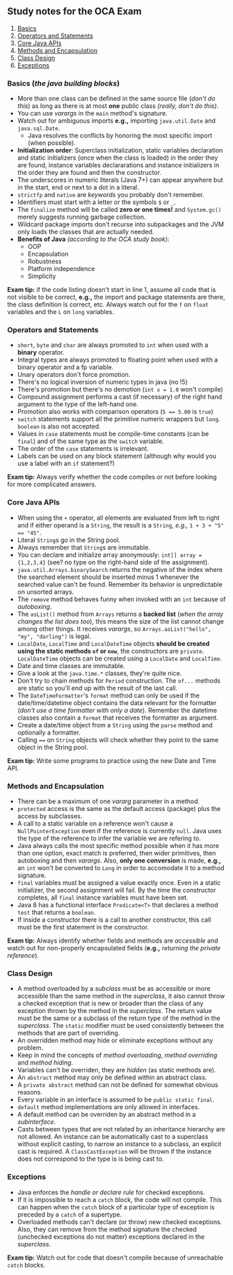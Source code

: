 ## Study notes for the OCA Exam
1. [Basics](#basics)
1. [Operators and Statements](#operators)
1. [Core Java APIs](#core)
1. [Methods and Encapsulation](#methods)
1. [Class Design](#class)
1. [Exceptions](#exceptions)

<a name="basics"></a>
### Basics (*the java building blocks*)

* More than one class can be defined in the same source file (*don't do this*) as long as there is at most **one** public class *(really, don't do this)*.
* You can use *varargs* in the `main` method's signature.
* Watch out for ambiguous imports **e.g.,** importing `java.util.Date` and `java.sql.Date`.
  * Java resolves the conflicts by honoring the most specific import (when possible).
* **Initialization order**: Superclass initialization, static variables declaration and static initializers (once when the class is loaded) in the order they are found, instance variables declararations and instance initializers in the order they are found and then the constructor.
* The underscores in numeric literals (Java 7+) can appear anywhere but in the start, end or next to a dot in a literal.
* `strictfp` and `native` are *keywords* you probably don't remember.
* Identifiers must start with a letter or the symbols `$` or `_`.
* The `finalize` method will be called **zero or one times!** and `System.gc()` merely suggests running garbage collection. 
* Wildcard package imports don't recurse into subpackages and the JVM only loads the classes that are actually needed.
*  **Benefits of Java** *(according to the OCA study book)*:
   * OOP
   * Encapsulation
   * Robustness
   * Platform independence
   * Simplicity

**Exam tip:** if the code listing doesn't start in line 1, assume all code that is not visible to be correct, **e.g.,** the import and package statements are there, the class definition is correct, etc. Always watch out for the `f` on `float` variables and the `L` on `long` variables.

<a name="operators"></a>
### Operators and Statements

* `short`, `byte` and `char` are always promoted to `int` when used with a **binary** operator.
* Integral types are always promoted to floating point when used with a binary operator and a fp variable.
* Unary operators don't force promotion.
* There's no logical inversion of numeric types in java (no !5)
* There's promotion but there's no demotion (`int x = 1.0` won't compile)
* Compound assignment performs a cast (if necessary) of the right hand argument to the type of the left-hand one.
* Promotion also works with comparison operators (`5 == 5.00` is `true`)
* `switch` statements support all the primitive numeric wrappers but `long`. `boolean` is also not accepted.
* Values in `case` statements must be compile-time constants (can be `final`) and of the same type as the `switch` variable.
* The order of the `case` statements is irrelevant.
* Labels can be used on any block statement (although why would you use a label with an `if` statement?)

**Exam tip:** Always verify whether the code compiles or not before looking for more complicated answers.

<a name="core"></a>
### Core Java APIs

* When using the `+` operator, all elements are evaluated from left to right and if either operand is a `String`, the result is a `String`, *e.g.,* `1 + 3 + "5" == "45"`.
* Literal `String`s go in the String pool.
* Always remember that `String`s are immutable.
* You can declare and initialize array anonymously: `int[] array = {1,2,3,4}` (see? no type on the right-hand side of the assignment).
* `java.util.Arrays.binarySearch` returns the negative of the index where the searched element should be inserted minus 1 whenever the searched value can't be found. Remember its behavior is unpredictable on unsorted arrays.
* The `remove` method behaves funny when invoked with an `int` because of *autoboxing*.
* The `asList()` method from `Arrays` returns a **backed list** (*when the array changes the list does too*), this means the size of the list cannot change among other things. It receives *varargs*, so `Arrays.asList("hello", "my", "darling")` is legal.
* `LocalDate`, `LocalTime` and `LocalDateTime` objects **should be created using the static methods `of` or `now`**, the constructors are `private`. `LocalDateTime` objects can be created using a `LocalDate` and `LocalTime`.
* Date and time classes are immutable.
* Give a look at the `java.time.*` classes, they're quite nice.
* Don't try to chain methods for `Period` construction. The `of...` methods are static so you'll end up with the result of the last call.
* The `DateTimeFormatter`'s `format` method can only be used if the date/time/datetime object contains the data relevant for the formatter (*don't use a time formatter with only a date*). Remember the datetime classes also contain a `format` that receives the formatter as argument.
* Create a date/time object from a `String` using the `parse` method and optionally a formatter.
* Calling `==` on `String` objects will check whether they point to the same object in the
String pool.

**Exam tip:** Write some programs to practice using the new Date and Time API.

<a name="methods"></a>
### Methods and Encapsulation

* There can be a maximum of one *vararg* parameter in a method.
* `protected` access is the same as the default access (package) plus the access by subclasses.
* A call to a static variable on a reference won't cause a `NullPointerException` even if the reference is currently `null`. Java uses the type of the reference to infer the variable we are refering to.
*  Java always calls the most specific method possible when it has more than one option, exact match is preferred, then wider primitives, then autoboxing and then *varargs*. Also, **only one conversion** is made, **e.g.,** an `int` won't be converted to `Long` in order to accomodate it to a method signature.
* `final` variables must be assigned a value exactly once. Even in a static initializer, the second assignment will fail. By the time the constructor completes, all `final` instance variables must have been set.
* Java 8 has a functional interface `Predicate<T>` that declares a method `test` that returns a `boolean`.
* If inside a constructor there is a call to another constructor, this call must be the first statement in the constructor.

**Exam tip:** Always identify whether fields and methods are *accessible* and watch out for non-properly encapsulated fields (**e.g.,** *returning the private reference*).

<a name="class"></a>
### Class Design

* A method overloaded by a *subclass* must be as accessible or more accessible than the same method in the *superclass*, it also cannot throw a checked exception that is new or broader than the class of any exception thrown by the method in the *superclass*. The return value must be the same or a subclass of the return type of the method in the *superclass*. The `static` modifier must be used consistently between the methods that are part of overriding.
* An overridden method may hide or eliminate exceptions without any problem.
* Keep in mind the concepts of *method overloading*, *method overriding* and *method hiding*.
* Variables can't be overriden, they are *hidden* (as static methods are).
* An `abstract` method may only be defined within an abstract class.
* A `private abstract` method can not be defined for somewhat obvious reasons.
* Every variable in an interface is assumed to be `public static final`.
* `default` method implementations are only allowed in interfaces.
* A default method can be overriden by an abstract method in a *subinterface*.
* Casts between types that are not related by an inheritance hierarchy are not allowed. An instance can be automatically cast to a superclass without explicit casting, to narrow an instance to a subclass, an explicit cast is required. A `ClassCastException` will be thrown if the instance does not correspond to the type is is being cast to.

<a name="exceptions"></a>
### Exceptions

* Java enforces the *handle or declare rule* for checked exceptions.
* If it is impossible to reach a `catch` block, the code will not compile. This can happen when the `catch` block of a particular type of exception is preceded by a `catch` of a supertype.
* Overloaded methods can't declare (or throw) new checked exceptions. Also, they can remove from the method signature the checked (unchecked exceptions do not matter) exceptions declared in the *superclass*.

**Exam tip:** Watch out for code that doesn't compile because of unreachable `catch` blocks.

